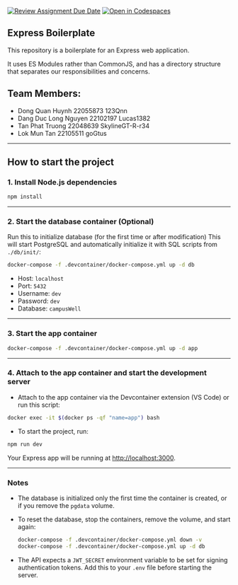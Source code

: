 [![Review Assignment Due Date](https://classroom.github.com/assets/deadline-readme-button-22041afd0340ce965d47ae6ef1cefeee28c7c493a6346c4f15d667ab976d596c.svg)](https://classroom.github.com/a/GoatNcQr)
[![Open in Codespaces](https://classroom.github.com/assets/launch-codespace-2972f46106e565e64193e422d61a12cf1da4916b45550586e14ef0a7c637dd04.svg)](https://classroom.github.com/open-in-codespaces?assignment_repo_id=20074515)

## Express Boilerplate

This repository is a boilerplate for an Express web application.

It uses ES Modules rather than CommonJS, and has a directory structure that separates our responsibilities and concerns.

## Team Members:
- Dong Quan Huynh 22055873 123Qnn
- Dang Duc Long Nguyen 22102197 Lucas1382
- Tan Phat Truong 22048639 SkylineGT-R-r34
- Lok Mun Tan 22105511 goGtus
---

## How to start the project
### 1. Install Node.js dependencies


```sh
npm install
```

---

### 2. Start the database container (Optional)
Run this to initialize database (for the first time or after modification)
This will start PostgreSQL and automatically initialize it with SQL scripts from `./db/init/`:

```sh
docker-compose -f .devcontainer/docker-compose.yml up -d db
```

- Host: `localhost`
- Port: `5432`
- Username: `dev`
- Password: `dev`
- Database: `campusWell`

---

### 3. Start the app container

```sh
docker-compose -f .devcontainer/docker-compose.yml up -d app
```

---

### 4. Attach to the app container and start the development server

- Attach to the app container via the Devcontainer extension (VS Code) or run this script:
```sh
docker exec -it $(docker ps -qf "name=app") bash
```

- To start the project, run: 
```sh
npm run dev
```

Your Express app will be running at [http://localhost:3000](http://localhost:3000).

---

### Notes

- The database is initialized only the first time the container is created, or if you remove the `pgdata` volume.
- To reset the database, stop the containers, remove the volume, and start again:

  ```sh
  docker-compose -f .devcontainer/docker-compose.yml down -v
  docker-compose -f .devcontainer/docker-compose.yml up -d db
  ```
- The API expects a `JWT_SECRET` environment variable to be set for signing authentication tokens. Add this to your `.env` file before starting the server.
